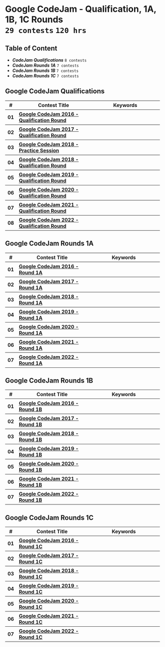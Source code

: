 # Google CodeJam - Qualification, 1A, 1B, 1C Rounds <br> `29 contests` `120 hrs`

## Table of Content

- ***CodeJam Qualifications***   `8 contests`
- ***CodeJam Rounds 1A***        `7 contests`
- ***CodeJam Rounds 1B***        `7 contests`
- ***CodeJam Rounds 1C***        `7 contests`

## Google CodeJam Qualifications

<table>
    <head>
        <tr>
<th align="center">#</th>
<th align="center" width="600px">Contest Title</th>
<th align="center" width="600px">Keywords</th>
        </tr>
    </head>
    <tbody>
        <tr>
<th align="center">01</th>
<th align="left"><a href="/level-3/googlecompetitions/codejam-2/problems/2016/qualification-round">Google CodeJam 2016 - Qualification Round</a></th>
<th align="left"></th>
        </tr>
        <tr>
<th align="center">02</th>
<th align="left"><a href="/level-3/googlecompetitions/codejam-2/problems/2017/qualification-round">Google CodeJam 2017 - Qualification Round</a></th>
<th align="left"></th>
        </tr>
        <tr>
<th align="center">03</th>
<th align="left"><a href="/level-3/googlecompetitions/codejam-2/problems/2018/qualification-round">Google CodeJam 2018 - Practice Session</a></th>
<th align="left"></th>
        </tr>
        <tr>
<th align="center">04</th>
<th align="left"><a href="/level-3/googlecompetitions/codejam-2/problems/2018/qualification-round">Google CodeJam 2018 - Qualification Round</a></th>
<th align="left"></th>
        </tr>
        <tr>
<th align="center">05</th>
<th align="left"><a href="/level-3/googlecompetitions/codejam-2/problems/2019/qualification-round">Google CodeJam 2019 - Qualification Round</a></th>
<th align="left"></th>
        </tr>
        <tr>
<th align="center">06</th>
<th align="left"><a href="/level-3/googlecompetitions/codejam-2/problems/2020/qualification-round">Google CodeJam 2020 - Qualification Round</a></th>
<th align="left"></th>
        </tr>
        <tr>
<th align="center">07</th>
<th align="left"><a href="/level-3/googlecompetitions/codejam-2/problems/2021/qualification-round">Google CodeJam 2021 - Qualification Round</a></th>
<th align="left"></th>
        </tr>
        <tr>
<th align="center">08</th>
<th align="left"><a href="/level-3/googlecompetitions/codejam-2/problems/2022/qualification-round">Google CodeJam 2022 - Qualification Round</a></th>
<th align="left"></th>
        </tr>
    </tbody>
</table>

## Google CodeJam Rounds 1A

<table>
    <head>
        <tr>
<th align="center">#</th>
<th align="center" width="600px">Contest Title</th>
<th align="center" width="600px">Keywords</th>
        </tr>
    </head>
    <tbody>
        <tr>
<th align="center">01</th>
<th align="left"><a href="/level-3/googlecompetitions/codejam-2/problems/2016/round-1a">Google CodeJam 2016 - Round 1A</a></th>
<th align="left"></th>
        </tr>
        <tr>
<th align="center">02</th>
<th align="left"><a href="/level-3/googlecompetitions/codejam-2/problems/2017/round-1a">Google CodeJam 2017 - Round 1A</a></th>
<th align="left"></th>
        </tr>
        <tr>
<th align="center">03</th>
<th align="left"><a href="/level-3/googlecompetitions/codejam-2/problems/2018/round-1a">Google CodeJam 2018 - Round 1A</a></th>
<th align="left"></th>
        </tr>
        <tr>
<th align="center">04</th>
<th align="left"><a href="/level-3/googlecompetitions/codejam-2/problems/2019/round-1a">Google CodeJam 2019 - Round 1A</a></th>
<th align="left"></th>
        </tr>
        <tr>
<th align="center">05</th>
<th align="left"><a href="/level-3/googlecompetitions/codejam-2/problems/2020/round-1a">Google CodeJam 2020 - Round 1A</a></th>
<th align="left"></th>
        </tr>
        <tr>
<th align="center">06</th>
<th align="left"><a href="/level-3/googlecompetitions/codejam-2/problems/2021/round-1a">Google CodeJam 2021 - Round 1A</a></th>
<th align="left"></th>
        </tr>
        <tr>
<th align="center">07</th>
<th align="left"><a href="/level-3/googlecompetitions/codejam-2/problems/2022/round-1a">Google CodeJam 2022 - Round 1A</a></th>
<th align="left"></th>
        </tr>
    </tbody>
</table>

## Google CodeJam Rounds 1B

<table>
    <head>
        <tr>
<th align="center">#</th>
<th align="center" width="600px">Contest Title</th>
<th align="center" width="600px">Keywords</th>
        </tr>
    </head>
    <tbody>
        <tr>
<th align="center">01</th>
<th align="left"><a href="/level-3/googlecompetitions/codejam-2/problems/2016/round-1b">Google CodeJam 2016 - Round 1B</a></th>
<th align="left"></th>
        </tr>
        <tr>
<th align="center">02</th>
<th align="left"><a href="/level-3/googlecompetitions/codejam-2/problems/2017/round-1b">Google CodeJam 2017 - Round 1B</a></th>
<th align="left"></th>
        </tr>
        <tr>
<th align="center">03</th>
<th align="left"><a href="/level-3/googlecompetitions/codejam-2/problems/2018/round-1b">Google CodeJam 2018 - Round 1B</a></th>
<th align="left"></th>
        </tr>
        <tr>
<th align="center">04</th>
<th align="left"><a href="/level-3/googlecompetitions/codejam-2/problems/2019/round-1b">Google CodeJam 2019 - Round 1B</a></th>
<th align="left"></th>
        </tr>
        <tr>
<th align="center">05</th>
<th align="left"><a href="/level-3/googlecompetitions/codejam-2/problems/2020/round-1b">Google CodeJam 2020 - Round 1B</a></th>
<th align="left"></th>
        </tr>
        <tr>
<th align="center">06</th>
<th align="left"><a href="/level-3/googlecompetitions/codejam-2/problems/2021/round-1b">Google CodeJam 2021 - Round 1B</a></th>
<th align="left"></th>
        </tr>
        <tr>
<th align="center">07</th>
<th align="left"><a href="/level-3/googlecompetitions/codejam-2/problems/2022/round-1b">Google CodeJam 2022 - Round 1B</a></th>
<th align="left"></th>
        </tr>
    </tbody>
</table>

## Google CodeJam Rounds 1C

<table>
    <head>
        <tr>
<th align="center">#</th>
<th align="center" width="600px">Contest Title</th>
<th align="center" width="600px">Keywords</th>
        </tr>
    </head>
    <tbody>
        <tr>
<th align="center">01</th>
<th align="left"><a href="/level-3/googlecompetitions/codejam-2/problems/2016/round-1c">Google CodeJam 2016 - Round 1C</a></th>
<th align="left"></th>
        </tr>
        <tr>
<th align="center">02</th>
<th align="left"><a href="/level-3/googlecompetitions/codejam-2/problems/2017/round-1c">Google CodeJam 2017 - Round 1C</a></th>
<th align="left"></th>
        </tr>
        <tr>
<th align="center">03</th>
<th align="left"><a href="/level-3/googlecompetitions/codejam-2/problems/2018/round-1c">Google CodeJam 2018 - Round 1C</a></th>
<th align="left"></th>
        </tr>
        <tr>
<th align="center">04</th>
<th align="left"><a href="/level-3/googlecompetitions/codejam-2/problems/2019/round-1c">Google CodeJam 2019 - Round 1C</a></th>
<th align="left"></th>
        </tr>
        <tr>
<th align="center">05</th>
<th align="left"><a href="/level-3/googlecompetitions/codejam-2/problems/2020/round-1c">Google CodeJam 2020 - Round 1C</a></th>
<th align="left"></th>
        </tr>
        <tr>
<th align="center">06</th>
<th align="left"><a href="/level-3/googlecompetitions/codejam-2/problems/2021/round-1c">Google CodeJam 2021 - Round 1C</a></th>
<th align="left"></th>
        </tr>
        <tr>
<th align="center">07</th>
<th align="left"><a href="/level-3/googlecompetitions/codejam-2/problems/2022/round-1c">Google CodeJam 2022 - Round 1C</a></th>
<th align="left"></th>
        </tr>
    </tbody>
</table>
